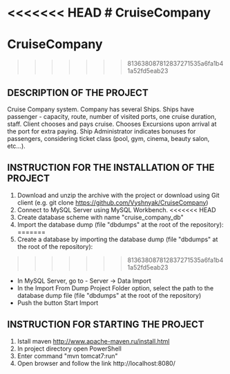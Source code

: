 <<<<<<< HEAD
﻿# CruiseCompany
=======
# CruiseCompany
>>>>>>> 813638087812837271535a6fa1b41a52fd5eab23
## DESCRIPTION OF THE PROJECT
Cruise Company system. Company has several Ships. Ships have passenger - capacity, route, number of visited ports, one cruise duration, staff. Client chooses and pays cruise. Chooses Excursions upon arrival at the port for extra paying. Ship Administrator indicates bonuses for passengers, considering ticket class (pool, gym, cinema, beauty salon, etc…).
## INSTRUCTION FOR THE INSTALLATION OF THE PROJECT
1. Download and unzip the archive with the project or download using Git client (e.g. git clone https://github.com/Vyshnyak/CruiseCompany)
2. Connect to MySQL Server using MySQL Workbench.
<<<<<<< HEAD
3. Create database scheme with name "cruise_company_db"
4. Import the database dump (file "dbdumps" at the root of the repository):
=======
3. Create a database by importing the database dump (file "dbdumps" at the root of the repository):
>>>>>>> 813638087812837271535a6fa1b41a52fd5eab23
   - In MySQL Server, go to - Server -> Data Import
   - In the Import From Dump Project Folder option, select the path to the database dump file (file "dbdumps" at the root of the repository)
   - Push the button Start Import
## INSTRUCTION FOR STARTING THE PROJECT
1. Istall maven http://www.apache-maven.ru/install.html
2. In project directory open PowerShell
3. Enter command "mvn tomcat7:run"
4. Open browser and follow the link http://localhost:8080/
